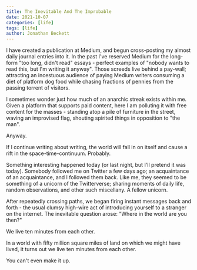 ```yaml
---
title: The Inevitable And The Improbable
date: 2021-10-07
categories: [life]
tags: [life]
author: Jonathan Beckett
---
```


I have created a publication at Medium, and begun cross-posting my almost daily journal entries into it. In the past I've reserved Medium for the long-form "too long, didn't read" essays - perfect examples of "nobody wants to read this, but I'm writing it anyway". Those screeds live behind a pay-wall; attracting an incestuous audience of paying Medium writers consuming a diet of platform dog food while chasing fractions of pennies from the passing torrent of visitors.

I sometimes wonder just how much of an anarchic streak exists within me. Given a platform that supports paid content, here I am polluting it with free content for the masses - standing atop a pile of furniture in the street, waving an improvised flag, shouting spirited things in opposition to "the man".

Anyway.

If I continue writing about writing, the world will fall in on itself and cause a rift in the space-time-continuum. Probably.

Something interesting happened today (or last night, but I'll pretend it was today). Somebody followed me on Twitter a few days ago; an acquaintance of an acquaintance, and I followed them back. Like me, they seemed to be something of a unicorn of the Twitterverse; sharing moments of daily life, random observations, and other such miscellany. A fellow unicorn.

After repeatedly crossing paths, we began firing instant messages back and forth - the usual clumsy high-wire act of introducing yourself to a stranger on the internet. The inevitable question arose: "Where in the world are you then?"

We live ten minutes from each other.

In a world with fifty million square miles of land on which we might have lived, it turns out we live ten minutes from each other.

You can't even make it up.